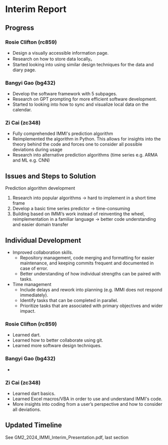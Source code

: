 # Interim Report

## Progress
### Rosie Clifton (rc859) 
- Design a visually accessible information page.
- Research on how to store data locally。
- Started looking into using similar design techniques for the data and diary page.


### Bangyi Gao (bg432)
- Develop the software framework with 5 subpages.
- Research on GPT prompting for more efficient software development.
- Started to looking into how to sync and visualize local data on the calendar.


### Zi Cai (zc348)
- Fully comprehended IMMI's prediction algorithm
- Reimplemented the algorithm in Python. This allows for insights into the theory behind the code and forces one to consider all possible deviations during usage
- Research into alternative prediction algorithms (time series e.g. ARMA and ML e.g. CNN)

## Issues and Steps to Solution
Prediction algorithm development
1. Research into popular algorithms -> hard to implement in a short time frame
2. Develop a basic time series predictor -> time-consuming
3. Building based on IMMI’s work instead of reinventing the wheel, reimplementation in a familiar language -> better code understanding and easier domain transfer


## Individual Development
- Improved collaboration skills.
  - Repository management, code merging and formatting for easier maintenance, and keeping commits frequent and documented in case of error. 
  - Better understanding of how individual strengths can be paired with tasks.
- Time management
  - Include delays and rework into planning (e.g. IMMI does not respond immediately).
  - Identify tasks that can be completed in parallel.
  - Prioritize tasks that are associated with primary objectives and wider impact.

### Rosie Clifton (rc859) 
- Learned dart.
- Learned how to better collaborate using git.
- Learned more software design techniques.

### Bangyi Gao (bg432)
- 

### Zi Cai (zc348)
- Learned dart basics.
- Learned Excel macros/VBA in order to use and understand IMMI's code.
- More insights into coding from a user’s perspective and how to consider all deviations.

## Updated Timeline
See GM2_2024_IMMI_Interim_Presentation.pdf, last section
